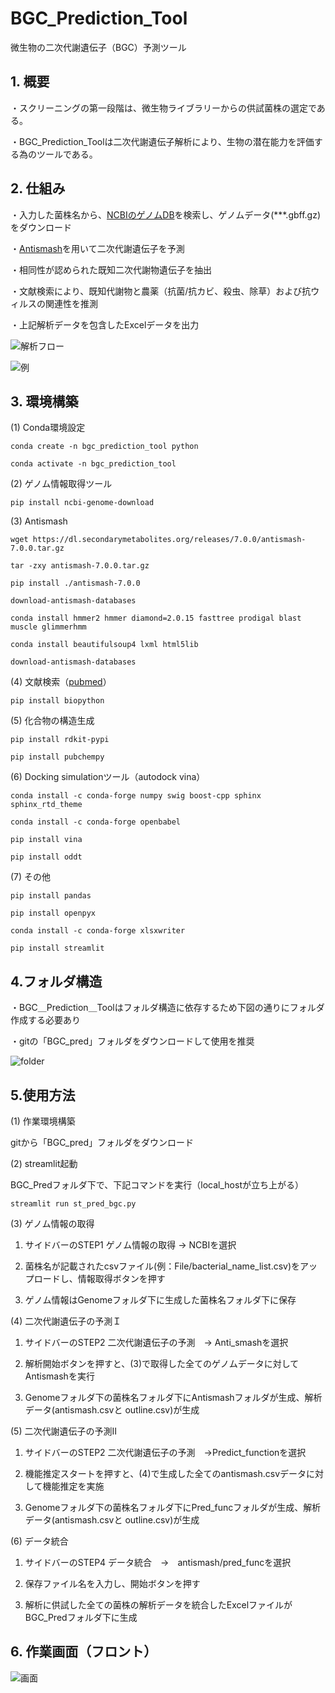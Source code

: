 # BGC_Prediction_Tool 
微生物の二次代謝遺伝子（BGC）予測ツール
## 1. 概要
・スクリーニングの第一段階は、微生物ライブラリーからの供試菌株の選定である。

・BGC_Prediction_Toolは二次代謝遺伝子解析により、生物の潜在能力を評価する為のツールである。
## 2. 仕組み
・入力した菌株名から、[NCBIのゲノムDB](https://www.ncbi.nlm.nih.gov/)を検索し、ゲノムデータ(***.gbff.gz)をダウンロード

・[Antismash](https://github.com/antismash)を用いて二次代謝遺伝子を予測

・相同性が認められた既知二次代謝物遺伝子を抽出

・文献検索により、既知代謝物と農薬（抗菌/抗カビ、殺虫、除草）および抗ウィルスの関連性を推測

・上記解析データを包含したExcelデータを出力

![解析フロー](./file/image.png)

![例](./file/example_result.png)

## 3. 環境構築
(1) Conda環境設定

`conda create -n bgc_prediction_tool python`

`conda activate -n bgc_prediction_tool`

(2) ゲノム情報取得ツール

`pip install ncbi-genome-download`

(3) Antismash

`wget https://dl.secondarymetabolites.org/releases/7.0.0/antismash-7.0.0.tar.gz`

`tar -zxy antismash-7.0.0.tar.gz`

`pip install ./antismash-7.0.0`

`download-antismash-databases`

`conda install hmmer2 hmmer diamond=2.0.15 fasttree prodigal blast muscle glimmerhmm`

`conda install beautifulsoup4 lxml html5lib`

`download-antismash-databases`

(4) 文献検索（[pubmed](https://pubmed.ncbi.nlm.nih.gov/)）

`pip install biopython`

(5) 化合物の構造生成

`pip install rdkit-pypi`

`pip install pubchempy`

(6) Docking simulationツール（autodock vina）

`conda install -c conda-forge numpy swig boost-cpp sphinx sphinx_rtd_theme`

`conda install -c conda-forge openbabel`

`pip install vina`

`pip install oddt`

(7) その他

`pip install pandas`

`pip install openpyx`

`conda install -c conda-forge xlsxwriter`

`pip install streamlit`

## 4.フォルダ構造

・BGC＿Prediction＿Toolはフォルダ構造に依存するため下図の通りにフォルダ作成する必要あり

・gitの「BGC_pred」フォルダをダウンロードして使用を推奨

![folder](./file/Folder_structure.png)

## 5.使用方法

(1) 作業環境構築

gitから「BGC_pred」フォルダをダウンロード

(2) streamlit起動

BGC_Predフォルダ下で、下記コマンドを実行（local_hostが立ち上がる）

`streamlit run st_pred_bgc.py`

(3) ゲノム情報の取得

 1) サイドバーのSTEP1 ゲノム情報の取得 -> NCBIを選択

 2) 菌株名が記載されたcsvファイル(例：File/bacterial_name_list.csv)をアップロードし、情報取得ボタンを押す

 3) ゲノム情報はGenomeフォルダ下に生成した菌株名フォルダ下に保存

(4) 二次代謝遺伝子の予測Ｉ

 1) サイドバーのSTEP2 二次代謝遺伝子の予測　-> Anti_smashを選択

 2) 解析開始ボタンを押すと、(3)で取得した全てのゲノムデータに対してAntismashを実行

 3) Genomeフォルダ下の菌株名フォルダ下にAntismashフォルダが生成、解析データ(antismash.csvと
    outline.csv)が生成

(5) 二次代謝遺伝子の予測Ⅱ

 1) サイドバーのSTEP2 二次代謝遺伝子の予測　->Predict_functionを選択

 2) 機能推定スタートを押すと、(4)で生成した全てのantismash.csvデータに対して機能推定を実施

 3) Genomeフォルダ下の菌株名フォルダ下にPred_funcフォルダが生成、解析データ(antismash.csvと
    outline.csv)が生成

(6) データ統合

 1) サイドバーのSTEP4 データ統合　->　antismash/pred_funcを選択

 2) 保存ファイル名を入力し、開始ボタンを押す

 3) 解析に供試した全ての菌株の解析データを統合したExcelファイルがBGC_Predフォルダ下に生成

## 6. 作業画面（フロント）

![画面](./file/analysis_page_image.png)





